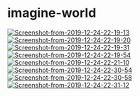 # imagine-world
<a href="https://ibb.co/ZcnqDP7"><img src="https://i.ibb.co/r5CDrSN/Screenshot-from-2019-12-24-22-19-13.png" alt="Screenshot-from-2019-12-24-22-19-13" border="0"></a>
<a href="https://ibb.co/4pgqrBK"><img src="https://i.ibb.co/x68kTVX/Screenshot-from-2019-12-24-22-19-20.png" alt="Screenshot-from-2019-12-24-22-19-20" border="0"></a>
<a href="https://ibb.co/WW59Ngq"><img src="https://i.ibb.co/DDWXP5s/Screenshot-from-2019-12-24-22-19-31.png" alt="Screenshot-from-2019-12-24-22-19-31" border="0"></a>
<a href="https://ibb.co/K68FrG1"><img src="https://i.ibb.co/CBShHtr/Screenshot-from-2019-12-24-22-19-54.png" alt="Screenshot-from-2019-12-24-22-19-54" border="0"></a>
<a href="https://ibb.co/Lrdy7t4"><img src="https://i.ibb.co/bF5V9Bp/Screenshot-from-2019-12-24-22-21-10.png" alt="Screenshot-from-2019-12-24-22-21-10" border="0"></a>
<a href="https://ibb.co/8zJgDKg"><img src="https://i.ibb.co/mvm5CD5/Screenshot-from-2019-12-24-22-30-54.png" alt="Screenshot-from-2019-12-24-22-30-54" border="0"></a>
<a href="https://ibb.co/gy0wFmT"><img src="https://i.ibb.co/b14LRQB/Screenshot-from-2019-12-24-22-30-58.png" alt="Screenshot-from-2019-12-24-22-30-58" border="0"></a>
<a href="https://ibb.co/Fbz42XQ"><img src="https://i.ibb.co/zhZVpF3/Screenshot-from-2019-12-24-22-31-12.png" alt="Screenshot-from-2019-12-24-22-31-12" border="0"></a>
